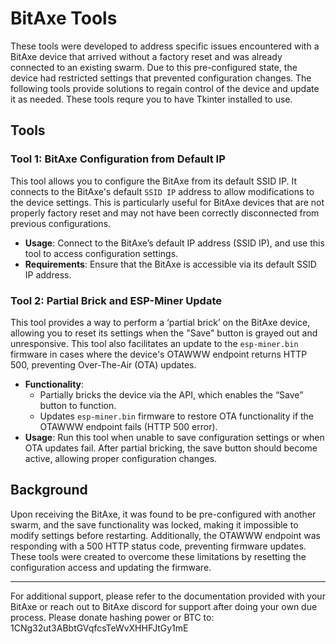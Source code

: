 # BitAxe Tools

These tools were developed to address specific issues encountered with a BitAxe device that arrived without a factory reset and was already connected to an existing swarm. Due to this pre-configured state, the device had restricted settings that prevented configuration changes. The following tools provide solutions to regain control of the device and update it as needed. 
These tools requre you to have Tkinter installed to use.

## Tools

### Tool 1: BitAxe Configuration from Default IP

This tool allows you to configure the BitAxe from its default SSID IP. It connects to the BitAxe's default `SSID IP` address to allow modifications to the device settings. This is particularly useful for BitAxe devices that are not properly factory reset and may not have been correctly disconnected from previous configurations.

- **Usage**: Connect to the BitAxe’s default IP address (SSID IP), and use this tool to access configuration settings.
- **Requirements**: Ensure that the BitAxe is accessible via its default SSID IP address.

### Tool 2: Partial Brick and ESP-Miner Update

This tool provides a way to perform a ‘partial brick’ on the BitAxe device, allowing you to reset its settings when the "Save" button is grayed out and unresponsive. This tool also facilitates an update to the `esp-miner.bin` firmware in cases where the device's OTAWWW endpoint returns HTTP 500, preventing Over-The-Air (OTA) updates.

- **Functionality**: 
  - Partially bricks the device via the API, which enables the “Save” button to function.
  - Updates `esp-miner.bin` firmware to restore OTA functionality if the OTAWWW endpoint fails (HTTP 500 error).
- **Usage**: Run this tool when unable to save configuration settings or when OTA updates fail. After partial bricking, the save button should become active, allowing proper configuration changes.

## Background

Upon receiving the BitAxe, it was found to be pre-configured with another swarm, and the save functionality was locked, making it impossible to modify settings before restarting. Additionally, the OTAWWW endpoint was responding with a 500 HTTP status code, preventing firmware updates. These tools were created to overcome these limitations by resetting the configuration access and updating the firmware.

---

For additional support, please refer to the documentation provided with your BitAxe or reach out to BitAxe discord for support after doing your own due process.
Please donate hashing power or BTC to: 1CNg32ut3ABbtGVqfcsTeWvXHHFJtGy1mE
